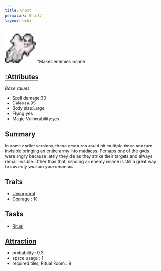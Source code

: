 ```yaml
---
title: Ghost
permalink: Ghost/
layout: wiki
---
```


<img src="ghost.png" title="fig:ghost.png" alt="ghost.png" width="100" />
''Makes enemies insane

[:Attributes](:Attributes "wikilink")
-------------------------------------

*Base values*

-   Spell damage:30
-   Defense:35
-   Body size:Large
-   Flying:yes
-   Magic Vulnerability:yes

Summary
-------

In some earlier versions, these creatures could hit multiple times and
turn invisible bringing an entire army into madness. Perhaps one of the
gods were angry because lately they die as they strike their targets and
always remain visible. Other than that, sending an enemy insane is still
a great way to severely weaken your enemies.

Traits
------

-   [Uncorporal](:Traits#Uncorporal "wikilink")
-   [Courage](:Traits#Courage "wikilink") : 10

Tasks
-----

-   [Ritual](:Ritual_Room "wikilink")

[Attraction](:Immigration "wikilink")
-------------------------------------

-   probability : 0.3
-   space usage : 1
-   required tiles, Ritual Room : 9

